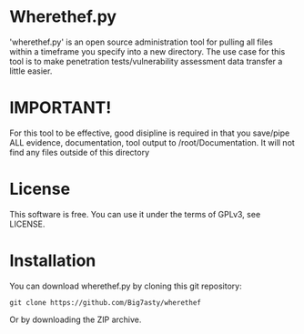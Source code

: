# Wherethef.py

'wherethef.py' is an open source administration tool for pulling all files within a timeframe you specify into a new directory. The use case for this tool is to make penetration tests/vulnerability assessment data transfer a little easier.

# IMPORTANT!

For this tool to be effective, good disipline is required in that you save/pipe ALL evidence, documentation, tool output to /root/Documentation. It will not find any files outside of this directory

# License

This software is free. You can use it under the terms of GPLv3, see LICENSE.

# Installation

 You can download wherethef.py by cloning this git repository:

    git clone https://github.com/Big7asty/wherethef

Or by downloading the ZIP archive.
